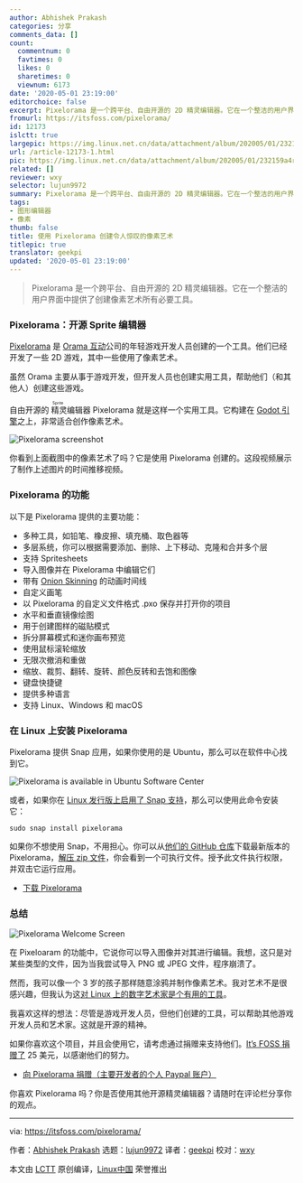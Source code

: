 ```yaml
---
author: Abhishek Prakash
categories: 分享
comments_data: []
count:
  commentnum: 0
  favtimes: 0
  likes: 0
  sharetimes: 0
  viewnum: 6173
date: '2020-05-01 23:19:00'
editorchoice: false
excerpt: Pixelorama 是一个跨平台、自由开源的 2D 精灵编辑器。它在一个整洁的用户界面中提供了创建像素艺术所有必要工具。
fromurl: https://itsfoss.com/pixelorama/
id: 12173
islctt: true
largepic: https://img.linux.net.cn/data/attachment/album/202005/01/232159a4rr7rmwftygb7b3.jpg
url: /article-12173-1.html
pic: https://img.linux.net.cn/data/attachment/album/202005/01/232159a4rr7rmwftygb7b3.jpg.thumb.jpg
related: []
reviewer: wxy
selector: lujun9972
summary: Pixelorama 是一个跨平台、自由开源的 2D 精灵编辑器。它在一个整洁的用户界面中提供了创建像素艺术所有必要工具。
tags:
- 图形编辑器
- 像素
thumb: false
title: 使用 Pixelorama 创建令人惊叹的像素艺术
titlepic: true
translator: geekpi
updated: '2020-05-01 23:19:00'
---
```



> 
> Pixelorama 是一个跨平台、自由开源的 2D 精灵编辑器。它在一个整洁的用户界面中提供了创建像素艺术所有必要工具。
> 
> 
> 


### Pixelorama：开源 Sprite 编辑器


[Pixelorama](https://www.orama-interactive.com/pixelorama) 是 [Orama 互动](https://www.orama-interactive.com/)公司的年轻游戏开发人员创建的一个工具。他们已经开发了一些 2D 游戏，其中一些使用了像素艺术。


虽然 Orama 主要从事于游戏开发，但开发人员也创建实用工具，帮助他们（和其他人）创建这些游戏。


自由开源的<ruby> 精灵 <rt>  Sprite </rt></ruby>编辑器 Pixelorama 就是这样一个实用工具。它构建在 [Godot 引擎](https://godotengine.org/)之上，非常适合创作像素艺术。


![Pixelorama screenshot](/data/attachment/album/202005/01/232159a4rr7rmwftygb7b3.jpg)


你看到上面截图中的像素艺术了吗？它是使用 Pixelorama 创建的。这段视频展示了制作上述图片的时间推移视频。






### Pixelorama 的功能


以下是 Pixelorama 提供的主要功能：


* 多种工具，如铅笔、橡皮擦、填充桶、取色器等
* 多层系统，你可以根据需要添加、删除、上下移动、克隆和合并多个层
* 支持 Spritesheets
* 导入图像并在 Pixelorama 中编辑它们
* 带有 [Onion Skinning](https://en.wikipedia.org/wiki/Onion_skinning) 的动画时间线
* 自定义画笔
* 以 Pixelorama 的自定义文件格式 .pxo 保存并打开你的项目
* 水平和垂直镜像绘图
* 用于创建图样的磁贴模式
* 拆分屏幕模式和迷你画布预览
* 使用鼠标滚轮缩放
* 无限次撤消和重做
* 缩放、裁剪、翻转、旋转、颜色反转和去饱和图像
* 键盘快捷键
* 提供多种语言
* 支持 Linux、Windows 和 macOS


### 在 Linux 上安装 Pixelorama


Pixelorama 提供 Snap 应用，如果你使用的是 Ubuntu，那么可以在软件中心找到它。


![Pixelorama is available in Ubuntu Software Center](/data/attachment/album/202005/01/232200gcz8xgyp4tpxgcbj.jpg)


或者，如果你在 [Linux 发行版上启用了 Snap 支持](https://itsfoss.com/install-snap-linux/)，那么可以使用此命令安装它：



```
sudo snap install pixelorama
```

如果你不想使用 Snap，不用担心。你可以从[他们的 GitHub 仓库](https://github.com/Orama-Interactive/Pixelorama)下载最新版本的 Pixelorama，[解压 zip 文件](https://itsfoss.com/unzip-linux/)，你会看到一个可执行文件。授予此文件执行权限，并双击它运行应用。


* [下载 Pixelorama](https://github.com/Orama-Interactive/Pixelorama/releases)


### 总结


![Pixelorama Welcome Screen](/data/attachment/album/202005/01/231916iikvijis6wi14hhn.jpg)


在 Pixeloaram 的功能中，它说你可以导入图像并对其进行编辑。我想，这只是对某些类型的文件，因为当我尝试导入 PNG 或 JPEG 文件，程序崩溃了。


然而，我可以像一个 3 岁的孩子那样随意涂鸦并制作像素艺术。我对艺术不是很感兴趣，但我认为这[对 Linux 上的数字艺术家是个有用的工具](https://itsfoss.com/best-linux-graphic-design-software/)。


我喜欢这样的想法：尽管是游戏开发人员，但他们创建的工具，可以帮助其他游戏开发人员和艺术家。这就是开源的精神。


如果你喜欢这个项目，并且会使用它，请考虑通过捐赠来支持他们。[It’s FOSS 捐赠了](https://itsfoss.com/donations-foss/) 25 美元，以感谢他们的努力。


* [向 Pixelorama 捐赠（主要开发者的个人 Paypal 账户）](https://www.paypal.me/erevos)


你喜欢 Pixelorama 吗？你是否使用其他开源精灵编辑器？请随时在评论栏分享你的观点。




---


via: <https://itsfoss.com/pixelorama/>


作者：[Abhishek Prakash](https://itsfoss.com/author/abhishek/) 选题：[lujun9972](https://github.com/lujun9972) 译者：[geekpi](https://github.com/geekpi) 校对：[wxy](https://github.com/wxy)


本文由 [LCTT](https://github.com/LCTT/TranslateProject) 原创编译，[Linux中国](https://linux.cn/) 荣誉推出